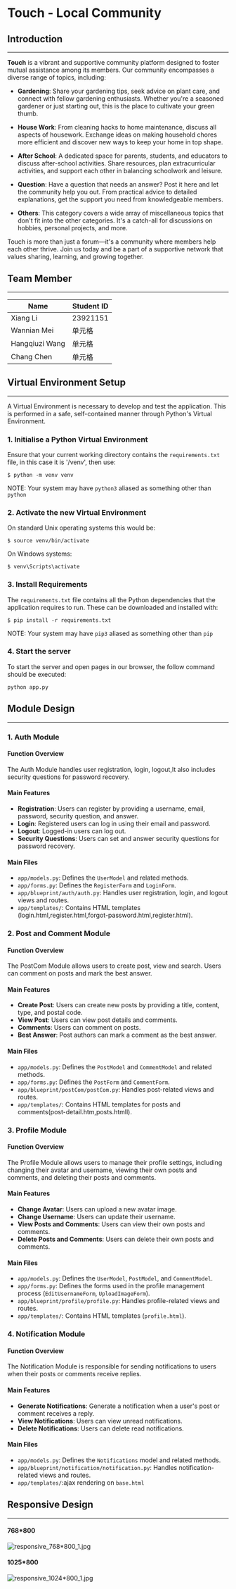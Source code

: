 # Touch - Local Community
## Introduction
___

**Touch** is a vibrant and supportive community platform designed to foster mutual assistance among its members. Our community encompasses a diverse range of topics, including:

* **Gardening**: Share your gardening tips, seek advice on plant care, and connect with fellow gardening enthusiasts. Whether you're a seasoned gardener or just starting out, this is the place to cultivate your green thumb.

* **House Work**: From cleaning hacks to home maintenance, discuss all aspects of housework. Exchange ideas on making household chores more efficient and discover new ways to keep your home in top shape.

* **After School**: A dedicated space for parents, students, and educators to discuss after-school activities. Share resources, plan extracurricular activities, and support each other in balancing schoolwork and leisure.

* **Question**: Have a question that needs an answer? Post it here and let the community help you out. From practical advice to detailed explanations, get the support you need from knowledgeable members.

* **Others**: This category covers a wide array of miscellaneous topics that don't fit into the other categories. It's a catch-all for discussions on hobbies, personal projects, and more.

Touch is more than just a forum—it's a community where members help each other thrive. Join us today and be a part of a supportive network that values sharing, learning, and growing together.


## Team Member
___

|  Name   | Student ID |
|  ----  |------------|
| Xiang Li  | 23921151   |
| Wannian Mei  | 单元格        |
| Hangqiuzi Wang | 单元格        |
| Chang Chen  | 单元格        |

## Virtual Environment Setup
___

A Virtual Environment is necessary to develop and test the application. This is
performed in a safe, self-contained manner through Python's Virtual
Environment.

### 1. Initialise a Python Virtual Environment
Ensure that your current working directory contains the `requirements.txt`
file, in this case it is '/venv', then use:

`$ python -m venv venv`

NOTE: Your system may have `python3` aliased as something other than `python`

### 2. Activate the new Virtual Environment

On standard Unix operating systems this would be:

`$ source venv/bin/activate`

On Windows systems:

`$ venv\Scripts\activate`

### 3. Install Requirements

The `requirements.txt` file contains all the Python dependencies that the
application requires to run. These can be downloaded and installed with:

`$ pip install -r requirements.txt`

NOTE: Your system may have `pip3` aliased as something other than `pip`

### 4. Start the server

To start the server and open pages in our browser, the follow command should be executed:

`python app.py`

## Module Design
___
### 1. Auth Module

#### Function Overview

The Auth Module handles user registration, login, logout,It also includes security questions for password recovery.

#### Main Features

- **Registration**: Users can register by providing a username, email, password, security question, and answer.
- **Login**: Registered users can log in using their email and password.
- **Logout**: Logged-in users can log out.
- **Security Questions**: Users can set and answer security questions for password recovery.

#### Main Files

- `app/models.py`: Defines the `UserModel` and related methods.
- `app/forms.py`: Defines the `RegisterForm` and `LoginForm`.
- `app/blueprint/auth/auth.py`: Handles user registration, login, and logout views and routes.
- `app/templates/`: Contains HTML templates (login.html,register.html,forgot-password.html,register.html).

### 2. Post and Comment Module

#### Function Overview

The PostCom Module allows users to create post, view and search. Users can comment on posts and mark the best answer.

#### Main Features

- **Create Post**: Users can create new posts by providing a title, content, type, and postal code.
- **View Post**: Users can view post details and comments.
- **Comments**: Users can comment on posts.
- **Best Answer**: Post authors can mark a comment as the best answer.

#### Main Files
- `app/models.py`: Defines the `PostModel` and `CommentModel` and related methods.
- `app/forms.py`: Defines the `PostForm` and `CommentForm`.
- `app/blueprint/postCom/postCom.py`: Handles post-related views and routes.
- `app/templates/`: Contains HTML templates for posts and comments(post-detail.htm,posts.htmll).

### 3. Profile Module

#### Function Overview

The Profile Module allows users to manage their profile settings, including changing their avatar and username, viewing their own posts and comments, and deleting their posts and comments.

#### Main Features

- **Change Avatar**: Users can upload a new avatar image.
- **Change Username**: Users can update their username.
- **View Posts and Comments**: Users can view their own posts and comments.
- **Delete Posts and Comments**: Users can delete their own posts and comments.

#### Main Files

- `app/models.py`: Defines the `UserModel`, `PostModel`, and `CommentModel`.
- `app/forms.py`: Defines the forms used in the profile management process (`EditUsernameForm`, `UploadImageForm`).
- `app/blueprint/profile/profile.py`: Handles profile-related views and routes.
- `app/templates/`: Contains HTML templates (`profile.html`).


### 4. Notification Module

#### Function Overview

The Notification Module is responsible for sending notifications to users when their posts or comments receive replies.

#### Main Features

- **Generate Notifications**: Generate a notification when a user's post or comment receives a reply.
- **View Notifications**: Users can view unread notifications.
- **Delete Notifications**: Users can delete read notifications.

#### Main Files

- `app/models.py`: Defines the `Notifications` model and related methods.
- `app/blueprint/notification/notification.py`: Handles notification-related views and routes.
- `app/templates/`:ajax rendering on `base.html`

## Responsive Design
___
#### 768*800
![responsive_768*800_1.jpg](docs%2Fresponsive_768*800_1.jpg)
#### 1025*800
![responsive_1024*800_1.jpg](docs%2Fresponsive_1024*800_1.jpg)
